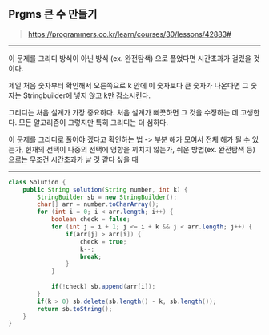 ## Prgms 큰 수 만들기
> https://programmers.co.kr/learn/courses/30/lessons/42883#

********
이 문제를 그리디 방식이 아닌 방식 (ex. 완전탐색) 으로 풀었다면 시간초과가 걸렸을 것이다. 



제일 처음 숫자부터 확인해서 오른쪽으로 k 안에 이 숫자보다 큰 숫자가 나온다면 그 숫자는 Stringbuilder에 넣지 않고 k만 감소시킨다.




그리디는 처음 설계가 가장 중요하다. 처음 설계가 삐끗하면 그 것을 수정하는 데 고생한다. 모든 알고리즘이 그렇지만 특히 그리디는 더 심하다.



이 문제를 그리디로 풀어야 겠다고 확인하는 법 -> 부분 해가 모여서 전체 해가 될 수 있는가, 현재의 선택이 나중의 선택에 영향을 끼치지 않는가, 쉬운 방법(ex. 완전탐색 등)으로는 무조건 시간초과가 날 것 같다 싶을 때 
********

```java
class Solution {
    public String solution(String number, int k) {
        StringBuilder sb = new StringBuilder();
        char[] arr = number.toCharArray();
        for (int i = 0; i < arr.length; i++) {
        	boolean check = false;
        	for (int j = i + 1; j <= i + k && j < arr.length; j++) {
				if(arr[j] > arr[i]) {
					check = true;
					k--;
					break;
				}
			}
        	
        	if(!check) sb.append(arr[i]);
		}
        if(k > 0) sb.delete(sb.length() - k, sb.length());
        return sb.toString();
    }
}
```
